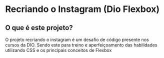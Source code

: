 # Recriando o Instagram (Dio Flexbox)

## O que é este projeto?

O projeto recriando o instagram é um desafio de código presente nos cursos da DIO. Sendo este para treino e aperfeiçoamento das habilidades utilizando CSS e os principais conceitos de Flexbox
